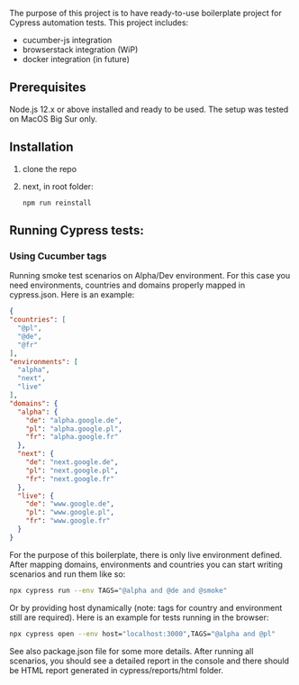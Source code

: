 The purpose of this project is to have ready-to-use boilerplate project for Cypress automation tests. 
This project includes:
- cucumber-js integration
- browserstack integration (WiP)
- docker integration (in future)

## Prerequisites
Node.js 12.x or above installed and ready to be used. The setup was tested on MacOS Big Sur only.

## Installation

1. clone the repo

2. next, in root folder:
    ```
    npm run reinstall
    ```

## Running Cypress tests:

### Using Cucumber tags

Running smoke test scenarios on Alpha/Dev environment. For this case you need environments, countries and domains properly mapped in cypress.json. 
Here is an example:

  ```json
{
  "countries": [
    "@pl",
    "@de",
    "@fr"
  ],
  "environments": [
    "alpha",
    "next",
    "live"
  ],
  "domains": {
    "alpha": {
      "de": "alpha.google.de",
      "pl": "alpha.google.pl",
      "fr": "alpha.google.fr"
    },
    "next": {
      "de": "next.google.de",
      "pl": "next.google.pl",
      "fr": "next.google.fr"
    },
    "live": {
      "de": "www.google.de",
      "pl": "www.google.pl",
      "fr": "www.google.fr"
    }
}
  ```
For the purpose of this boilerplate, there is only live environment defined. After mapping domains, environments and countries you can start writing scenarios and run them like so:
  ```bash
  npx cypress run --env TAGS="@alpha and @de and @smoke"  
  ```

Or by providing host dynamically (note: tags for country and environment still are required). Here is an example for tests running in the browser:
  ```bash
  npx cypress open --env host="localhost:3000",TAGS="@alpha and @pl"
  ```

See also package.json file for some more details.
After running all scenarios, you should see a detailed report in the console and there should be HTML report generated in cypress/reports/html folder.
